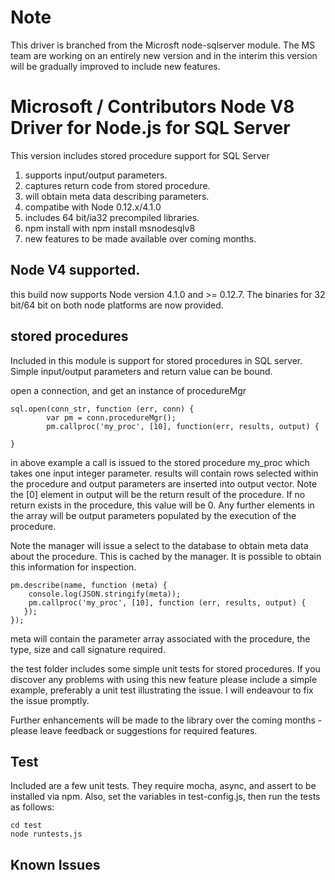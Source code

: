 # Note

This driver is branched from the Microsft node-sqlserver module. The MS team are working on an entirely new version and in the interim this version will be gradually improved to include new features.
# Microsoft / Contributors Node V8 Driver for Node.js for SQL Server

This version includes stored procedure support for SQL Server

1. supports input/output parameters.
2. captures return code from stored procedure.
3. will obtain meta data describing parameters.
4. compatibe with Node 0.12.x/4.1.0
5. includes 64 bit/ia32 precompiled libraries.
6. npm install with npm install msnodesqlv8
7. new features to be made available over coming months.

## Node V4 supported. 

this build now supports Node version 4.1.0 and >= 0.12.7.  The binaries for 32 bit/64 bit on both node platforms are now provided.

## stored procedures

Included in this module is support for stored procedures in SQL server. Simple input/output parameters and return value can be bound.

open a connection, and get an instance of procedureMgr

    sql.open(conn_str, function (err, conn) {
            var pm = conn.procedureMgr();
            pm.callproc('my_proc', [10], function(err, results, output) {
      
    }
    
in above example a call is issued to the stored procedure my_proc which takes one input integer parameter. results will contain rows selected within the procedure and output parameters are inserted into output vector. Note the [0] element in output will be the return result of the procedure. If no return exists in the procedure, this value will be 0. Any further elements in the array will be output parameters populated by the execution of the procedure.

Note the manager will issue a select to the database to obtain meta data about the procedure. This is cached by the manager. It is possible to obtain this information for inspection.

    pm.describe(name, function (meta) {
        console.log(JSON.stringify(meta));
        pm.callproc('my_proc', [10], function (err, results, output) {
       });
    });
    
meta will contain the parameter array associated with the procedure, the type, size and call signature required.

the test folder includes some simple unit tests for stored procedures. If you discover any problems with using this new feature please include a simple example, preferably a unit test illustrating the issue. I will endeavour to fix the issue promptly.

Further enhancements will be made to the library over the coming months - please leave feedback or suggestions for required features.



## Test

Included are a few unit tests.  They require mocha, async, and assert to be 
installed via npm.  Also, set the variables in test-config.js, then run the 
tests as follows:

    cd test
    node runtests.js

## Known Issues





